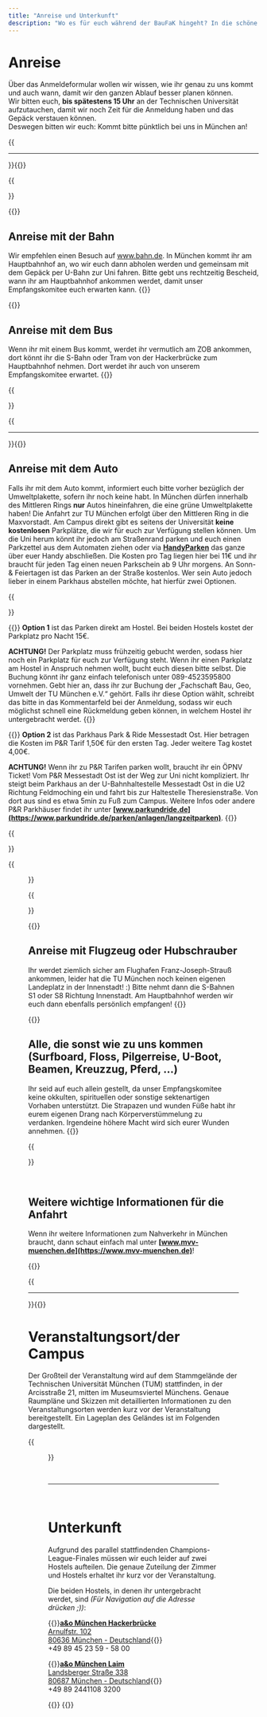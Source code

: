```yaml
---
title: "Anreise und Unterkunft"
description: "Wo es für euch während der BauFaK hingeht? In die schöne Landeshauptstadt Bayerns! Servus"
---
```

# Anreise
Über das Anmeldeformular wollen wir wissen, wie ihr genau zu uns kommt und auch wann, damit wir den ganzen Ablauf besser planen können.  
Wir bitten euch, **bis spätestens 15 Uhr** an der Technischen Universität aufzutauchen, damit wir noch Zeit für die Anmeldung haben und das Gepäck verstauen können.  
Deswegen bitten wir euch: Kommt bitte pünktlich bei uns in München an!

{{<hr class="my-10">}}{{</hr>}}

{{<div class="grid grid-cols-1 md:grid-cols-2 gap-2">}}

{{<div-md>}}
## **Anreise mit der Bahn**
Wir empfehlen einen Besuch auf www.bahn.de. In München kommt ihr am Hauptbahnhof an, wo wir euch dann abholen werden und gemeinsam mit dem Gepäck per U-Bahn zur Uni fahren. Bitte gebt uns rechtzeitig Bescheid, wann ihr am Hauptbahnhof ankommen werdet, damit unser Empfangskomitee euch erwarten kann.
{{</div-md>}}

{{<div-md>}}
## **Anreise mit dem Bus**
Wenn ihr mit einem Bus kommt, werdet ihr vermutlich am ZOB ankommen, dort könnt ihr die S-Bahn oder Tram von der Hackerbrücke zum Hauptbahnhof nehmen. Dort werdet ihr auch von unserem Empfangskomitee erwartet.
{{</div-md>}}

{{</div>}}

{{<hr class="my-10">}}{{</hr>}}

## **Anreise mit dem Auto**
Falls ihr mit dem Auto kommt, informiert euch bitte vorher bezüglich der Umweltplakette, sofern ihr noch keine habt. In München dürfen innerhalb des Mittleren Rings **nur** Autos hineinfahren, die eine grüne Umweltplakette haben! Die Anfahrt zur TU München erfolgt über den Mittleren Ring in die Maxvorstadt. Am Campus direkt gibt es seitens der Universität **keine kostenlosen** Parkplätze, die wir für euch zur Verfügung stellen können. Um die Uni herum könnt ihr jedoch am Straßenrand parken und euch einen Parkzettel aus dem Automaten ziehen oder via **[HandyParken](https://www.handyparken-muenchen.de/)** das ganze über euer Handy abschließen. Die Kosten pro Tag liegen hier bei 11€ und ihr braucht für jeden Tag einen neuen Parkschein ab 9 Uhr morgens. An Sonn- & Feiertagen ist das Parken an der Straße kostenlos. Wer sein Auto jedoch lieber in einem Parkhaus abstellen möchte, hat hierfür zwei Optionen.

{{<div class="grid grid-cols-1 md:grid-cols-2 gap-2">}}

{{<div-md>}}
**Option 1** ist das Parken direkt am Hostel. Bei beiden Hostels kostet der Parkplatz pro Nacht 15€. 

**ACHTUNG!** Der Parkplatz muss frühzeitig gebucht werden, sodass hier noch ein Parkplatz für euch zur Verfügung steht. Wenn ihr einen Parkplatz am Hostel in Anspruch nehmen wollt, bucht euch diesen bitte selbst. Die Buchung könnt ihr ganz einfach telefonisch unter 089-4523595800 vornehmen. Gebt hier an, dass ihr zur Buchung der „Fachschaft Bau, Geo, Umwelt der TU München e.V.“ gehört. Falls ihr diese Option wählt, schreibt das bitte in das Kommentarfeld bei der Anmeldung, sodass wir euch möglichst schnell eine Rückmeldung geben können, in welchem Hostel ihr untergebracht werdet.
{{</div-md>}}

{{<div-md>}}
**Option 2** ist das Parkhaus Park & Ride Messestadt Ost. Hier betragen die Kosten im P&R Tarif 1,50€ für den ersten Tag. Jeder weitere Tag kostet 4,00€. 

**ACHTUNG!** Wenn ihr zu P&R Tarifen parken wollt, braucht ihr ein ÖPNV Ticket! Vom P&R Messestadt Ost ist der Weg zur Uni nicht kompliziert. Ihr steigt beim Parkhaus an der U-Bahnhaltestelle Messestadt Ost in die U2 Richtung Feldmoching ein und fahrt bis zur Haltestelle Theresienstraße. Von dort aus sind es etwa 5min zu Fuß zum Campus. Weitere Infos oder andere P&R Parkhäuser findet ihr unter **[www.parkundride.de](https://www.parkundride.de/parken/anlagen/langzeitparken)**.
{{</div-md>}}

{{</div>}}

{{<figure class="inline-flex flex-col items-center w-full py-6" src="anreise.png" title="Die besten Wege zur Universität">}}

{{<div class="grid grid-cols-1 md:grid-cols-2 gap-2">}}

{{<div-md>}}
## **Anreise mit Flugzeug oder Hubschrauber**
Ihr werdet ziemlich sicher am Flughafen Franz-Joseph-Strauß ankommen, leider hat die TU München noch keinen eigenen Landeplatz in der Innenstadt! :) Bitte nehmt dann die S-Bahnen S1 oder S8 Richtung Innenstadt. Am Hauptbahnhof werden wir euch dann ebenfalls persönlich empfangen! 
{{</div-md>}}

{{<div-md>}}
## **Alle, die sonst wie zu uns kommen (Surfboard, Floss, Pilgerreise, U-Boot, Beamen, Kreuzzug, Pferd, ...)**
Ihr seid auf euch allein gestellt, da unser Empfangskomitee keine okkulten, spirituellen oder sonstige sektenartigen Vorhaben unterstützt. Die Strapazen und wunden Füße habt ihr eurem eigenen Drang nach Körperverstümmelung zu verdanken. Irgendeine höhere Macht wird sich eurer Wunden annehmen. 
{{</div-md>}}

{{</div>}}

&nbsp; 

## **Weitere wichtige Informationen für die Anfahrt**
Wenn ihr weitere Informationen zum Nahverkehr in München braucht, dann schaut einfach mal unter **[www.mvv-muenchen.de](https://www.mvv-muenchen.de)**!

{{<maps-embedded src="https://www.google.com/maps/embed?pb=!1m18!1m12!1m3!1d5326.343636976034!2d11.565601477082824!3d48.1487645712447!2m3!1f0!2f0!3f0!3m2!1i1024!2i768!4f13.1!3m3!1m2!1s0x479e7261336d8c11%3A0x79a04d44dc5bf19d!2sTechnical%20University%20of%20Munich!5e0!3m2!1sen!2sde!4v1743511726019!5m2!1sen!2sde">}}

{{<hr class="my-10">}}{{</hr>}}

# Veranstaltungsort/der Campus
Der Großteil der Veranstaltung wird auf dem Stammgelände der Technischen Universität München (TUM) stattfinden, in der Arcisstraße 21, mitten im Museumsviertel Münchens. Genaue Raumpläne und Skizzen mit detaillierten Informationen zu den Veranstaltungsorten werden kurz vor der Veranstaltung bereitgestellt. Ein Lageplan des Geländes ist im Folgenden dargestellt.

{{<figure src="innenstadt.png" class="py-6 inline-flex flex-col items-center w-full">}} 

&nbsp;
&nbsp;
***
&nbsp;
&nbsp;

# Unterkunft
Aufgrund des parallel stattfindenden Champions-League-Finales müssen wir euch leider auf zwei Hostels aufteilen. Die genaue Zuteilung der Zimmer und Hostels erhaltet ihr kurz vor der Veranstaltung.

Die beiden Hostels, in denen ihr untergebracht werdet, sind *(Für Navigation auf die Adresse drücken ;))*:

{{<span class="underline">}}[**a&o München Hackerbrücke**  
Arnulfstr. 102  
80636 München - Deutschland](https://www.google.com/maps/dir/?api=1&destination=a%26o%20Hostel%20M%C3%BCnchen%20Hackerbr%C3%BCcke%2C%20Arnulfstra%C3%9Fe%20102%2C%2080636%20M%C3%BCnchen&travelmode=transit&origin=Technical%20University%20of%20Munich%2C%20Arcisstra%C3%9Fe%2021%2C%2080333%20M%C3%BCnchen){{</span>}}  
+49 89 45 23 59 - 58 00

{{<span class="underline">}}[**a&o München Laim**  
Landsberger Straße 338  
80687 München - Deutschland](https://www.google.com/maps/dir/?api=1&destination=a%26o%20M%C3%BCnchen%20Laim%2C%20Landsberger%20Stra%C3%9Fe%20338%2C%2080687%20M%C3%BCnchen&travelmode=transit&origin=Technical%20University%20of%20Munich%2C%20Arcisstra%C3%9Fe%2021%2C%2080333%20M%C3%BCnchen){{</span>}}  
+49 89 2441108 3200

{{<maps-embedded src="https://www.google.com/maps/embed?pb=!1m18!1m12!1m3!1d2277.728360224443!2d11.540121083127206!3d48.14578009924795!2m3!1f0!2f0!3f0!3m2!1i1024!2i768!4f13.1!3m3!1m2!1s0x479e7604e10fe0ad%3A0x7887d9614edda19!2sa%26o%20Hostel%20M%C3%BCnchen%20Hackerbr%C3%BCcke!5e0!3m2!1sen!2sde!4v1743511906712!5m2!1sen!2sde">}}
{{<maps-embedded src="https://www.google.com/maps/embed?pb=!1m18!1m12!1m3!1d2662.2450868372684!2d11.492238357001046!3d48.14408003764144!2m3!1f0!2f0!3f0!3m2!1i1024!2i768!4f13.1!3m3!1m2!1s0x479e77d598ac813d%3A0x86dfd4e8ab042f33!2sa%26o%20Hostel%20Munich%20Laim!5e0!3m2!1sen!2sde!4v1743512194460!5m2!1sen!2sde">}}
